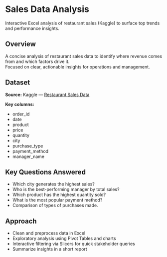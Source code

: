 
# Sales Data Analysis  
Interactive Excel analysis of restaurant sales (Kaggle) to surface top trends and performance insights.  

## Overview  
A concise analysis of restaurant sales data to identify where revenue comes from and which factors drive it.  
Focused on clear, actionable insights for operations and management.  

## Dataset  
**Source:** Kaggle — [Restaurant Sales Data](https://www.kaggle.com/datasets/rohitgrewal/restaurant-sales-data)  

**Key columns:**  
- order_id  
- date  
- product  
- price  
- quantity  
- city  
- purchase_type  
- payment_method  
- manager_name  

## Key Questions Answered  
- Which city generates the highest sales?  
- Who is the best-performing manager by total sales?  
- Which product has the highest quantity sold?  
- What is the most popular payment method?  
- Comparison of types of purchases made.  

## Approach  
- Clean and preprocess data in Excel  
- Exploratory analysis using Pivot Tables and charts  
- Interactive filtering via Slicers for quick stakeholder queries  
- Summarize insights in a short report  
